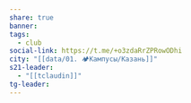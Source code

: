 ```yaml
---
share: true
banner: 
tags:
  - club
social-link: https://t.me/+o3zdaRrZPRowODhi
city: "[[data/01. 🏕️Кампусы/Казань]]"
s21-leader:
  - "[[tclaudin]]"
tg-leader: 
---
```


